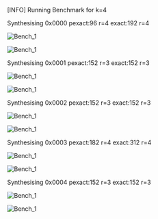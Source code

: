 [INFO] Running Benchmark for k=4

Synthesising 0x0000 pexact:96 r=4 exact:192 r=4

![Bench_1](benchmark_r.png)

![Bench_1](benchmark_s.png)

Synthesising 0x0001 pexact:152 r=3 exact:152 r=3

![Bench_1](benchmark_r.png)

![Bench_1](benchmark_s.png)

Synthesising 0x0002 pexact:152 r=3 exact:152 r=3

![Bench_1](benchmark_r.png)

![Bench_1](benchmark_s.png)

Synthesising 0x0003 pexact:182 r=4 exact:312 r=4

![Bench_1](benchmark_r.png)

![Bench_1](benchmark_s.png)

Synthesising 0x0004 pexact:152 r=3 exact:152 r=3

![Bench_1](benchmark_r.png)

![Bench_1](benchmark_s.png)

